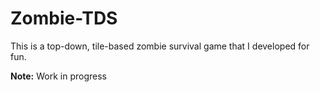 # Zombie-TDS
This is a top-down, tile-based zombie survival game that I developed for fun.

**Note:** Work in progress
